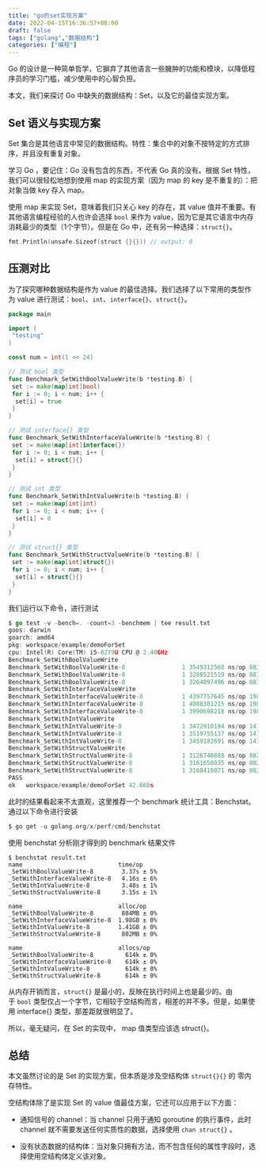 ```yaml
---
title: "go的set实现方案"
date: 2022-04-15T16:36:57+08:00
draft: false
tags: ["golang","数据结构"]
categories: ["编程"]
---
```


Go 的设计是一种简单哲学，它摒弃了其他语言一些臃肿的功能和模块，以降低程序员的学习门槛，减少使用中的心智负担。

本文，我们来探讨 Go 中缺失的数据结构：Set，以及它的最佳实现方案。

## Set 语义与实现方案

Set 集合是其他语言中常见的数据结构。特性：集合中的对象不按特定的方式排序，并且没有重复对象。

学习 Go ，要记住：Go 没有包含的东西，不代表 Go 真的没有。根据 Set 特性，我们可以很轻松地想到使用 map 的实现方案（因为 map 的 key 是不重复的）：把对象当做 key 存入 map。

使用 map 来实现 Set，意味着我们只关心 key 的存在，其 value 值并不重要。有其他语言编程经验的人也许会选择 `bool` 来作为 value，因为它是其它语言中内存消耗最少的类型（1个字节）。但是在 Go 中，还有另一种选择：`struct{}`。

```go
fmt.Println(unsafe.Sizeof(struct {}{})) // output: 0
```

## 压测对比

为了探究哪种数据结构是作为 value 的最佳选择。我们选择了以下常用的类型作为 value 进行测试：`bool`、`int`、`interface{}`、`struct{}`。

```go
package main

import (
 "testing"
)

const num = int(1 << 24)

// 测试 bool 类型
func Benchmark_SetWithBoolValueWrite(b *testing.B) {
 set := make(map[int]bool)
 for i := 0; i < num; i++ {
  set[i] = true
 }
}

// 测试 interface{} 类型
func Benchmark_SetWithInterfaceValueWrite(b *testing.B) {
 set := make(map[int]interface{})
 for i := 0; i < num; i++ {
  set[i] = struct{}{}
 }
}

// 测试 int 类型
func Benchmark_SetWithIntValueWrite(b *testing.B) {
 set := make(map[int]int)
 for i := 0; i < num; i++ {
  set[i] = 0
 }
}

// 测试 struct{} 类型
func Benchmark_SetWithStructValueWrite(b *testing.B) {
 set := make(map[int]struct{})
 for i := 0; i < num; i++ {
  set[i] = struct{}{}
 }
}
```

我们运行以下命令，进行测试

```go
$ go test -v -bench=. -count=3 -benchmem | tee result.txt
goos: darwin
goarch: amd64
pkg: workspace/example/demoForSet
cpu: Intel(R) Core(TM) i5-8279U CPU @ 2.40GHz
Benchmark_SetWithBoolValueWrite
Benchmark_SetWithBoolValueWrite-8                1 3549312568 ns/op 883610264 B/op   614311 allocs/op
Benchmark_SetWithBoolValueWrite-8                1 3288521519 ns/op 883599440 B/op   614206 allocs/op
Benchmark_SetWithBoolValueWrite-8                1 3264097496 ns/op 883578624 B/op   614003 allocs/op
Benchmark_SetWithInterfaceValueWrite
Benchmark_SetWithInterfaceValueWrite-8           1 4397757645 ns/op 1981619632 B/op   614062 allocs/op
Benchmark_SetWithInterfaceValueWrite-8           1 4088301215 ns/op 1981553392 B/op   613743 allocs/op
Benchmark_SetWithInterfaceValueWrite-8           1 3990698218 ns/op 1981560880 B/op   613773 allocs/op
Benchmark_SetWithIntValueWrite
Benchmark_SetWithIntValueWrite-8                 1 3472910194 ns/op 1412326480 B/op   615131 allocs/op
Benchmark_SetWithIntValueWrite-8                 1 3519755137 ns/op 1412187928 B/op   614294 allocs/op
Benchmark_SetWithIntValueWrite-8                 1 3459182691 ns/op 1412057672 B/op   613390 allocs/op
Benchmark_SetWithStructValueWrite
Benchmark_SetWithStructValueWrite-8              1 3126746088 ns/op 802452368 B/op   614127 allocs/op
Benchmark_SetWithStructValueWrite-8              1 3161650835 ns/op 802431240 B/op   613632 allocs/op
Benchmark_SetWithStructValueWrite-8              1 3160410871 ns/op 802440552 B/op   613748 allocs/op
PASS
ok   workspace/example/demoForSet 42.660s
```

此时的结果看起来不太直观，这里推荐一个 benchmark 统计工具：Benchstat。通过以下命令进行安装

```go
$ go get -u golang.org/x/perf/cmd/benchstat
```

使用 benchstat 分析刚才得到的 benchmark 结果文件

```shell
$ benchstat result.txt
name                           time/op
_SetWithBoolValueWrite-8        3.37s ± 5%
_SetWithInterfaceValueWrite-8   4.16s ± 6%
_SetWithIntValueWrite-8         3.48s ± 1%
_SetWithStructValueWrite-8      3.15s ± 1%

name                           alloc/op
_SetWithBoolValueWrite-8        884MB ± 0%
_SetWithInterfaceValueWrite-8  1.98GB ± 0%
_SetWithIntValueWrite-8        1.41GB ± 0%
_SetWithStructValueWrite-8      802MB ± 0%

name                           allocs/op
_SetWithBoolValueWrite-8         614k ± 0%
_SetWithInterfaceValueWrite-8    614k ± 0%
_SetWithIntValueWrite-8          614k ± 0%
_SetWithStructValueWrite-8       614k ± 0%
```

从内存开销而言，`struct{}` 是最小的，反映在执行时间上也是最少的。由于 `bool` 类型仅占一个字节，它相较于空结构而言，相差的并不多。但是，如果使用 interface{} 类型，那差距就很明显了。

所以，毫无疑问，在 Set 的实现中， map 值类型应该选 struct{}。

## 总结

本文虽然讨论的是 Set 的实现方案，但本质是涉及空结构体 `struct{}{}` 的 零内存特性。

空结构体除了是实现 Set 的 value 值最佳方案，它还可以应用于以下方面：

- 通知信号的 channel：当 channel 只用于通知 goroutine 的执行事件，此时 channel 就不需要发送任何实质性的数据，选择使用 `chan struct{}` 。

- 没有状态数据的结构体：当对象只拥有方法，而不包含任何的属性字段时，选择使用空结构体定义该对象。

